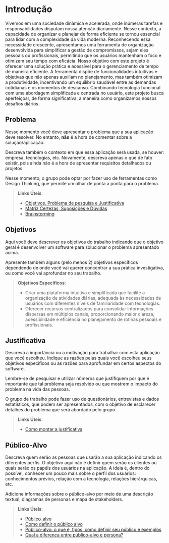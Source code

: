 # Introdução

Vivemos em uma sociedade dinâmica e acelerada, onde inúmeras tarefas e responsabilidades disputam nossa atenção diariamente. Nesse contexto, a capacidade de organizar e planejar de forma eficiente se tornou essencial para lidar com a complexidade da vida moderna. Reconhecendo essa necessidade crescente, apresentamos uma ferramenta de organização desenvolvida para simplificar a gestão de compromissos, sejam eles pessoais ou profissionais, permitindo que os usuários mantenham o foco e otimizem seu tempo com eficácia.
Nosso objetivo com este projeto é oferecer uma solução prática e acessível para o gerenciamento de tempo de maneira eficiente. A ferramenta dispõe de funcionalidades intuitivas e objetivas que não apenas auxiliam no planejamento, mas também otimizam a produtividade, incentivando um equilíbrio saudável entre as demandas cotidianas e os momentos de descanso. Combinando tecnologia funcional com uma abordagem simplificada e centrada no usuário, este projeto busca aperfeiçoar, de forma significativa, a maneira como organizamos nossos desafios diários.

## Problema

Nesse momento você deve apresentar o problema que a sua aplicação deve resolver. No entanto, **não** é a hora de comentar sobre a solução/aplicação.

Descreva também o contexto em que essa aplicação será usada, se  houver: empresa, tecnologias, etc. Novamente, descreva apenas o que de fato existir, pois ainda não é a hora de apresentar requisitos detalhados ou projetos.

Nesse momento, o grupo pode optar por fazer uso  de ferramentas como Design Thinking, que permite um olhar de ponta a ponta para o problema.

> **Links Úteis**:
> - [Objetivos, Problema de pesquisa e Justificativa](https://medium.com/@versioparole/objetivos-problema-de-pesquisa-e-justificativa-c98c8233b9c3)
> - [Matriz Certezas, Suposições e Dúvidas](https://medium.com/educa%C3%A7%C3%A3o-fora-da-caixa/matriz-certezas-suposi%C3%A7%C3%B5es-e-d%C3%BAvidas-fa2263633655)
> - [Brainstorming](https://www.euax.com.br/2018/09/brainstorming/)

## Objetivos

Aqui você deve descrever os objetivos do trabalho indicando que o objetivo geral é desenvolver um software para solucionar o problema apresentado acima. 

Apresente também alguns (pelo menos 2) objetivos específicos dependendo de onde você vai querer concentrar a sua prática investigativa, ou como você vai aprofundar no seu trabalho.
 
 > **Objetivos Específicos**:
> - Criar uma plataforma intuitiva e simplificada que facilite a organização de atividades diárias, adequada às necessidades de usuários com diferentes níveis de familiaridade com tecnologias.
> - Oferecer recursos centralizados para consolidar informações dispersas em múltiplos canais, proporcionando maior clareza, acessibilidade e eficiência no planejamento de rotinas pessoais e profissionais.

## Justificativa

Descreva a importância ou a motivação para trabalhar com esta aplicação que você escolheu. Indique as razões pelas quais você escolheu seus objetivos específicos ou as razões para aprofundar em certos aspectos do software.

Lembre-se de pesquisar e utilizar números que justifiquem por que é importante que tal problema seja resolvido ou que mostrem o impacto do problema na vida das pessoas.

O grupo de trabalho pode fazer uso de questionários, entrevistas e dados estatísticos, que podem ser apresentados, com o objetivo de esclarecer detalhes do problema que será abordado pelo grupo.

> **Links Úteis**:
> - [Como montar a justificativa](https://guiadamonografia.com.br/como-montar-justificativa-do-tcc/)

## Público-Alvo

Descreva quem serão as pessoas que usarão a sua aplicação indicando os diferentes perfis. O objetivo aqui não é definir quem serão os clientes ou quais serão os papéis dos usuários na aplicação. A ideia é, dentro do possível, conhecer um pouco mais sobre o perfil dos usuários: conhecimentos prévios, relação com a tecnologia, relações hierárquicas, etc.

Adicione informações sobre o público-alvo por meio de uma descrição textual, diagramas de personas e mapa de stakeholders.

> **Links Úteis**:
> - [Público-alvo](https://blog.hotmart.com/pt-br/publico-alvo/)
> - [Como definir o público alvo](https://exame.com/pme/5-dicas-essenciais-para-definir-o-publico-alvo-do-seu-negocio/)
> - [Público-alvo: o que é, tipos, como definir seu público e exemplos](https://klickpages.com.br/blog/publico-alvo-o-que-e/)
> - [Qual a diferença entre público-alvo e persona?](https://rockcontent.com/blog/diferenca-publico-alvo-e-persona/)
